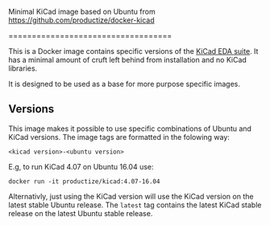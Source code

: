 Minimal KiCad image based on Ubuntu
from https://github.com/productize/docker-kicad

===================================

This is a Docker image contains specific versions of the [KiCad EDA suite]. It
has a minimal amount of cruft left behind from installation and no KiCad
libraries.

It is designed to be used as a base for more purpose specific images.

Versions
--------

This image makes it possible to use specific combinations of Ubuntu and KiCad
versions. The image tags are formatted in the folowing way:

	<kicad version>-<ubuntu version>

E.g, to run KiCad 4.07 on Ubuntu 16.04 use:

	docker run -it productize/kicad:4.07-16.04

Alternativly, just using the KiCad version will use the KiCad version on the
latest stable Ubuntu release. The `latest` tag contains the latest KiCad stable
release on the latest Ubuntu stable release.

[KiCad EDA suite]: http://kicad-pcb.org/
